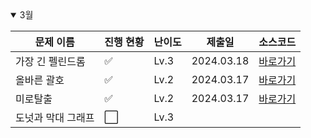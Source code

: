 <details open>
<summary>3월</summary>

| 문제 이름          | 진행 현황            | 난이도 | 제출일     | 소스코드                                           |
| ------------------ | -------------------- | ------ | ---------- | -------------------------------------------------- |
| 가장 긴 펠린드롬   | :white_check_mark:   | Lv.3   | 2024.03.18 | [바로가기](2024_03/Programmers_가장긴팰린드롬.cpp) |
| 올바른 괄호        | :white_check_mark:   | Lv.2   | 2024.03.17 | [바로가기](2024_03/Programmers_올바른괄호.cpp)     |
| 미로탈출           | :white_check_mark:   | Lv.2   | 2024.03.17 | [바로가기](2024_03/Programmers_미로탈출.cpp)       |
| 도넛과 막대 그래프 | :white_large_square: | Lv.3   |            |                                                    |

</details>

<!-- :white_large_square: :white_check_mark: -->
